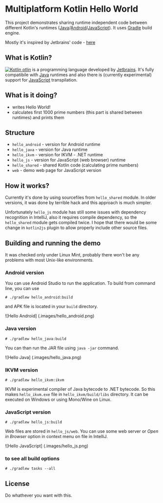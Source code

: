 # Multiplatform Kotlin Hello World

This project demonstrates sharing runtime independent code between different Kotlin's runtimes ([Java](http://www.java.com)/[Android](https://developer.android.com/index.html)/[JavaScript](https://en.wikipedia.org/wiki/JavaScript)). It uses [Gradle](http://gradle.org/) build engine.

Mostly it's inspired by Jetbrains' code - [here](https://github.com/JetBrains/kotlin/tree/master/libraries/tools/kotlin-gradle-plugin/src/test/resources/testProject/kotlin2JsProject) 

## What is Kotlin?
[![Kotlin](https://upload.wikimedia.org/wikipedia/commons/b/b5/Kotlin-logo.png)
otlin](http://kotlinlang.org) is a programming language developed by [Jetbrains](https://www.jetbrains.com/). It's fully compatibile with [Java](http://www.java.com) runtimes and also there is (currently experimental) support for [JavaScript](https://en.wikipedia.org/wiki/JavaScript) transpilation. 

## What is it doing?
* writes Hello World!
* calculates first 1000 prime numbers (this part is shared between runtimes) and prints them

## Structure
* ``hello_android`` - version for Android runtime
* ``hello_java`` - version for Java runtime
* ``hello_ikvm`` - version for IKVM - .NET runtime 
* ``hello_js`` - version for JavaScript (web browser) runtime
* ``hello_shared`` - shared Kotlin code (calculating prime numbers)
* ``web`` - demo web page for JavaScript version

## How it works?
Currently it's done by using sourcefiles from `hello_shared` module. In older versions, it was done by terrible hack and this approach is much simpler. 

Unfortunately `hello_js` module has still some issues with dependency recognition in IntelliJ, also it requires compile dependency, so the `hello_shared` module gets compiled twice. I hope that there would be some change in `kotlin2js` plugin to allow properly include other source files.


## Building and running the demo
It was checked only under Linux Mint, probably there won't be any problems with most Unix-like environments.

### Android version
You can use Android Studio to run the application. To build from command line, you can use

    # ./gradlew hello_android:build

and APK file is located in your ``build`` directory.

![Hello Android]
(.images/hello_android.png)
    
### Java version

    # ./gradlew hello_java:build

You can than run the JAR file using `java -jar` command. 

![Hello Java]
(.images/hello_java.png)

### IKVM version

    # ./gradlew hello_ikvm:ikvm

IKVM is experimental compiler of Java bytecode to .NET bytecode. So this makes `hello_ikvm.exe` file in `hello_ikvm/build/libs` directory. It can be executed on Windows or using Mono/Wine on Linux.
    
### JavaScript version 

    # ./gradlew hello_js:build

Web files are stored in `hello_js/web`. 
You can use some web server or *Open in Browser* option in context menu on file in IntelliJ.  

![Hello JavaScript]
(.images/hello_js.png)

    
### to see all build options    
    
    # ./gradlew tasks --all
    
## License
Do whathever you want with this. 
